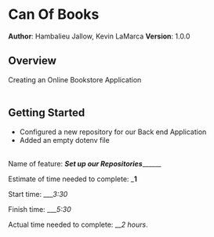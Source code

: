 # Can Of Books

**Author**: Hambalieu Jallow, Kevin LaMarca
**Version**: 1.0.0 

## Overview
Creating an Online Bookstore Application<br></br>

## Getting Started
- Configured a new repository for our Back end Application
- Added an empty dotenv file <br></br>




Name of feature: _____________Set up our Repositories___________________

Estimate of time needed to complete: ___1__

Start time: ____3:30_

Finish time: ____5:30_

Actual time needed to complete: ___2 hours_.


